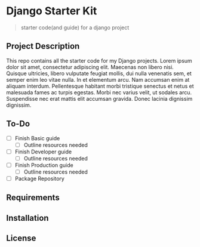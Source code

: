 Django Starter Kit
==========================
> starter code(and guide) for a django project

Project Description
---

This repo contains all the starter code for my Django projects. Lorem ipsum dolor sit amet, consectetur adipiscing elit. Maecenas non libero nisi. Quisque ultricies, libero vulputate feugiat mollis, dui nulla venenatis sem, et semper enim leo vitae nulla. In et elementum arcu. Nam accumsan enim at aliquam interdum. Pellentesque habitant morbi tristique senectus et netus et malesuada fames ac turpis egestas. Morbi nec varius velit, ut sodales arcu. Suspendisse nec erat mattis elit accumsan gravida. Donec lacinia dignissim dignissim.

To-Do
---

- [ ] Finish Basic guide
  - [ ] Outline resources needed
- [ ] Finish Developer guide
  - [ ] Outline resources needed
- [ ] Finish Production guide
  - [ ] Outline resources needed
- [ ] Package Repository

Requirements
---

Installation
---

License
---
